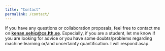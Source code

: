 ```yaml
---
title: "Contact"
permalink: /contact/
---
```


If you have any questions or collaboration proposals, feel free to contact me on **kenan.sehic@cs.lth.se**. Especially, if you are a student, let me know if you are looking for advice or you have some doubts/problems regarding machine learning or/and uncertainty quantification. I will respond asap.